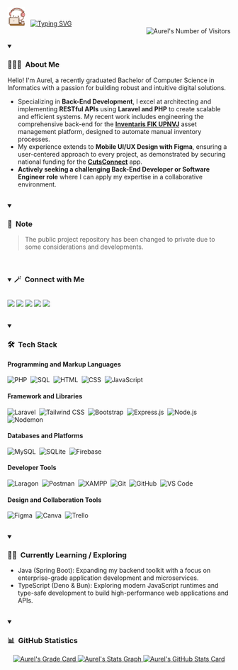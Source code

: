 <div>
  <div>
    <img alt="Greetings" src="peach.gif" width="40"/> &nbsp
    <a href="https://git.io/typing-svg"><img src="https://readme-typing-svg.demolab.com?font=Playpen+Sans&pause=1000&weight=500&color=81BFDA&vCenter=true&width=300&height=30&lines=Hello%2C+My+name+is+Aurel" alt="Typing SVG"  /></a>
  </div>
  <div>
    <img alt="Aurel's Number of Visitors" src="https://komarev.com/ghpvc/?username=aurelizzety&color=81BFDA&label=Number+of+Visitors" align="right"/> <br><br>
  </div>
</div> 

<details open>
  <summary><h3>👩🏻‍💻 &nbsp;About Me</h3></summary>

Hello! I'm Aurel, a recently graduated Bachelor of Computer Science in Informatics with a passion for building robust and intuitive digital solutions.
- Specializing in **Back-End Development**, I excel at architecting and implementing **RESTful APIs** using **Laravel and PHP** to create scalable and efficient systems. My recent work includes engineering the comprehensive back-end for the **[Inventaris FIK UPNVJ](https://www.linkedin.com/posts/aurelizzety_project-details-of-inventory-management-and-activity-7350184352091189248-VvUE?utm_source=share&utm_medium=member_desktop&rcm=ACoAADMAzN0BczmYwg_ySiGgokGtS9qcrPAYZSE)** asset management platform, designed to automate manual inventory processes.
- My experience extends to **Mobile UI/UX Design with Figma**, ensuring a user-centered approach to every project, as demonstrated by securing national funding for the **[CutsConnect](https://play.google.com/store/apps/details?id=com.cutsconnect_team.cutsconnect)** app.
- **Actively seeking a challenging Back-End Developer or Software Engineer role** where I can apply my expertise in a collaborative environment.
  
</details>


<br>


<details open>
  <summary><h3>📄 &nbsp;Note</h3></summary>

  > The public project repository has been changed to private due to some considerations and developments.

</details>


<br>


<details open>
  <summary><h3 style="display:inline-block">🪄 &nbsp;Connect with Me</h3></summary>
  <p align="left">
    <a href="https://linkedin.com/in/aurelizzety/"><img src="https://img.shields.io/badge/LinkedIn-0A66C2?style=flat&logo=linkedin&logoColor=white"/></a>
    <a href="mailto:aurelizzety@gmail.com"><img src="https://img.shields.io/badge/Gmail-D84040?style=flat&logo=gmail&logoColor=white"/></a>
    <a href="https://behance.net/relzzy"><img src="https://img.shields.io/badge/Behance-1769FF?style=flat&logo=behance&logoColor=white"/></a>
    <a href="https://dribbble.com/relzzy"><img src="https://img.shields.io/badge/Dribbble-EA4C89?style=flat&logo=dribbble&logoColor=white"/></a>
    <a href="https://medium.com/@aurelizzety"><img src="https://img.shields.io/badge/Medium-141414?style=flat&logo=medium&logoColor=white"/></a>
  </p>
</details>


<br>


<details open>
  <summary><h3>🛠 &nbsp;Tech Stack</h3></summary>

  <h4>Programming and Markup Languages</h4>

  ![PHP](https://img.shields.io/badge/PHP-777BB4?style=flat&logo=php&logoColor=FFFFFF)&nbsp;
  ![SQL](https://img.shields.io/badge/SQL-5CAADC?style=flat)&nbsp;
  ![HTML](https://img.shields.io/badge/HTML-E34F26?style=flat&logo=HTML5&logoColor=FFFFFF)&nbsp;
  ![CSS](https://img.shields.io/badge/CSS-1572B6?style=flat&logo=css&logoColor=FFFFFF)&nbsp;
  ![JavaScript](https://img.shields.io/badge/JavaScript-F7DF1E?style=flat&logo=javascript&logoColor=FFFFFF)&nbsp;

  <h4>Framework and Libraries</h4>

  ![Laravel](https://img.shields.io/badge/Laravel-FF2D20?style=flat&logo=laravel&logoColor=FFFFFF)&nbsp;
  ![Tailwind CSS](https://img.shields.io/badge/Tailwind%20CSS-06B6D4?style=flat&logo=tailwindcss&logoColor=FFFFFF)&nbsp;
  ![Bootstrap](https://img.shields.io/badge/Bootstrap-7952B3?style=flat&logo=bootstrap&logoColor=FFFFFF)&nbsp;
  ![Express.js](https://img.shields.io/badge/Express.js-000000?style=flat&logo=express&logoColor=FFFFFF)&nbsp;
  ![Node.js](https://img.shields.io/badge/Node.js-339933?style=flat&logo=nodedotjs&logoColor=FFFFFF)&nbsp;
  ![Nodemon](https://img.shields.io/badge/Nodemon-76D04B?style=flat&logo=nodemon&logoColor=FFFFFF)&nbsp;
  
  <h4>Databases and Platforms</h4>

  ![MySQL](https://img.shields.io/badge/MySQL-4479A1?style=flat&logo=mysql&logoColor=FFFFFF)&nbsp;
  ![SQLite](https://img.shields.io/badge/SQLite-003B57?style=flat&logo=sqlite&logoColor=FFFFFF)&nbsp;
  ![Firebase](https://img.shields.io/badge/Firebase-DD2C00?style=flat&logo=firebase&logoColor=FFFFFF)&nbsp;
  
  <h4>Developer Tools</h4>

  ![Laragon](https://img.shields.io/badge/Laragon-0E83CD?style=flat&logo=laragon&logoColor=FFFFFF)&nbsp;
  ![Postman](https://img.shields.io/badge/Postman-FF6C37?style=flat&logo=postman&logoColor=FFFFFF)&nbsp;
  ![XAMPP](https://img.shields.io/badge/XAMPP-FB7A24?style=flat&logo=xampp&logoColor=FFFFFF)&nbsp;
  ![Git](https://img.shields.io/badge/Git-F05032?style=flat&logo=git&logoColor=FFFFFF)&nbsp;
  ![GitHub](https://img.shields.io/badge/GitHub-181717?style=flat&logo=github&logoColor=FFFFFF)&nbsp;
  ![VS Code](https://img.shields.io/badge/VS%20Code-0098FF?style=flat&logoColor=FFFFFF)&nbsp;
  
  <h4>Design and Collaboration Tools</h4>
   
  ![Figma](https://img.shields.io/badge/Figma-A259FF?style=flat&logo=figma&logoColor=FFFFFF)&nbsp;
  ![Canva](https://img.shields.io/badge/Canva-00C4CC?style=flat&logo=canva&logoColor=FFFFFF)&nbsp;
  ![Trello](https://img.shields.io/badge/Trello-0052CC?style=flat&logo=trello&logoColor=FFFFFF)&nbsp;
  
</details>


<br>


<details open>
  <summary><h3>💪🏻 &nbsp;Currently Learning / Exploring</h3></summary>
  
  - Java (Spring Boot): Expanding my backend toolkit with a focus on enterprise-grade application development and microservices. 
  - TypeScript (Deno & Bun): Exploring modern JavaScript runtimes and type-safe development to build high-performance web applications and APIs.
  
</details>


<br>


<details open>
  <summary><h3>📊 &nbsp;GitHub Statistics</h3></summary>
  <p align="center">
    <a href="https://github.com/aurelizzety">
      <img alt="Aurel's Grade Card" width="750" src="https://stats.hyo.dev/api/github-stats-advanced?login=aurelizzety"/>
      <img alt="Aurel's Stats Graph" width="750" src="http://github-profile-summary-cards.vercel.app/api/cards/profile-details?username=aurelizzety&theme=blueberry"/>
      <img alt="Aurel's GitHub Stats Card" width="750" src="https://github-readme-stats.vercel.app/api?username=aurelizzety&show_icons=true&theme=blueberry&include_all_commits=true&hide_border=true"/>   
      <!-- <img alt="Aurel's GitHub Streak" width="750" src="https://streak-stats.demolab.com?user=aurelizzety&theme=blueberry&hide_border=true" /> -->
    </a>
  </p>
</details>
